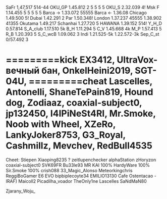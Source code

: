 SaFr     1,47,517 514-44
OKU_GP   1.45.812 2 5 5 5 5
OKU_S    2.32.039 4!
Msk F    1.14.455 5 5 5 5 5
Barca -> 1.33.072  55555
Barca <- 1.36.08
Chicago  1.49.500 5!
Dubai    1.42.291  2
Par      1.50.348! 
London   1.37.237  45555  1.38.902  41355
Okutama  1.49.217
Schanhai 1.27.720 5
HAWANA   1.39.152 514!
Y_H_D    0.57.814
S_A_club 1.17.510 5k
B_H      1.11.294 5
C_V      1.45.668 4k
M_P      1.57.413 5
R_B      1.20.393 5
S_C_wcB  1.09.062 3
Indi     1.21.525-5k 1.22.572-3k
Sep_C_st 0/57.492 3

=========kick
EX3412, UltraVox- вечный бан,
OnkelHeini2019,
SGT-04U,
=========cheat
Lascelles,
Antonelli, 
ShaneTePain819,
Hound dog,
Zodiaaz,
coaxial-subject0,
jp132450,
I4IPiNeSt4RI,
Mr.Smoke,
Noob with Wheel,
XZeRo,
LankyJoker8753,
G3_Royal,
Cashmillz,
Mevchev,
RedBull4535
=========


Cheet:
Stiepen
Xiaoping8235 ?
zeitlupenchecker
alphaStation
zHoryzon
coaxial-subject0
SVK69FR
Bu33le93
MR KAI 100%
HardyWare 100%
Sir.Smoke 100%
crish088
33_Magic_Alonso
Meteorkingchris
ReggiBoGamer
E6 EVO
bipbiplecoyte34
EMILIO13130
Cafe Ostentacao -
IRAF) Maicoll2
Picadilha_voador
TheOnly1ne
Lascelles
SaNdMaN80

Zjarany_Woju_
